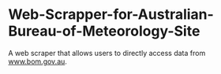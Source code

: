 # Web-Scrapper-for-Australian-Bureau-of-Meteorology-Site
A web scraper that allows users to directly access data from www.bom.gov.au.
